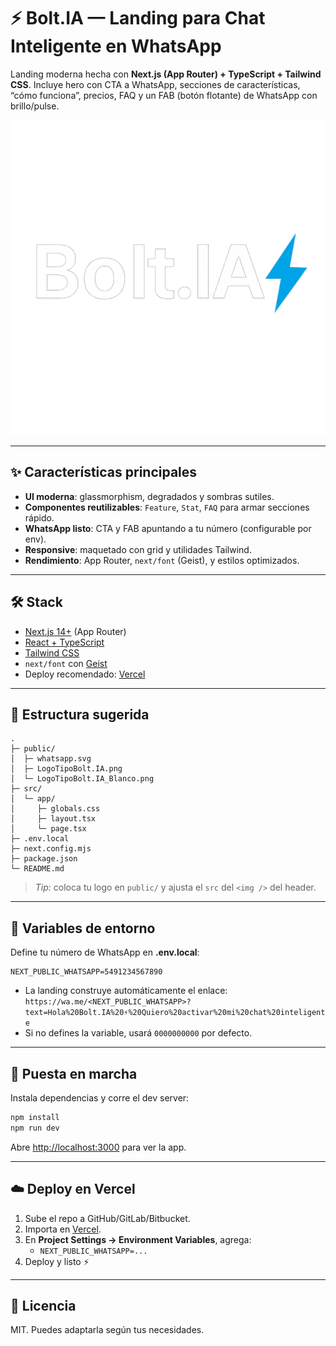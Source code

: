 # ⚡ Bolt.IA — Landing para Chat Inteligente en WhatsApp

Landing moderna hecha con **Next.js (App Router) + TypeScript + Tailwind CSS**.
Incluye hero con CTA a WhatsApp, secciones de características, “cómo funciona”, precios,
FAQ y un FAB (botón flotante) de WhatsApp con brillo/pulse.

![Bolt.IA](public/LogoTipoBolt.IA.png)

---

## ✨ Características principales

- **UI moderna**: glassmorphism, degradados y sombras sutiles.
- **Componentes reutilizables**: `Feature`, `Stat`, `FAQ` para armar secciones rápido.
- **WhatsApp listo**: CTA y FAB apuntando a tu número (configurable por env).
- **Responsive**: maquetado con grid y utilidades Tailwind.
- **Rendimiento**: App Router, `next/font` (Geist), y estilos optimizados.

---

## 🛠️ Stack

- [Next.js 14+](https://nextjs.org/) (App Router)
- [React + TypeScript](https://www.typescriptlang.org/)
- [Tailwind CSS](https://tailwindcss.com/)
- `next/font` con [Geist](https://vercel.com/font)
- Deploy recomendado: [Vercel](https://vercel.com/)

---

## 📁 Estructura sugerida

```
.
├─ public/
│  ├─ whatsapp.svg
│  ├─ LogoTipoBolt.IA.png           
│  └─ LogoTipoBolt.IA_Blanco.png    
├─ src/
│  └─ app/
│     ├─ globals.css
│     ├─ layout.tsx
│     └─ page.tsx                   
├─ .env.local                        
├─ next.config.mjs
├─ package.json
└─ README.md
```

> _Tip:_ coloca tu logo en `public/` y ajusta el `src` del `<img />` del header.

---

## 🔧 Variables de entorno

Define tu número de WhatsApp en **.env.local**:

```
NEXT_PUBLIC_WHATSAPP=5491234567890
```

- La landing construye automáticamente el enlace:
  `https://wa.me/<NEXT_PUBLIC_WHATSAPP>?text=Hola%20Bolt.IA%20⚡%20Quiero%20activar%20mi%20chat%20inteligente`
- Si no defines la variable, usará `0000000000` por defecto.

---

## 🚀 Puesta en marcha

Instala dependencias y corre el dev server:

```bash
npm install
npm run dev
```

Abre [http://localhost:3000](http://localhost:3000) para ver la app.

---

## ☁️ Deploy en Vercel

1. Sube el repo a GitHub/GitLab/Bitbucket.
2. Importa en [Vercel](https://vercel.com/new).
3. En **Project Settings → Environment Variables**, agrega:
   - `NEXT_PUBLIC_WHATSAPP=...`
4. Deploy y listo ⚡

---

## 📄 Licencia

MIT. Puedes adaptarla según tus necesidades.
